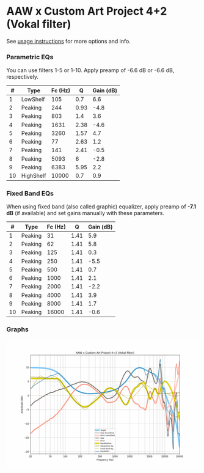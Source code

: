 # AAW x Custom Art Project 4+2 (Vokal filter)
See [usage instructions](https://github.com/jaakkopasanen/AutoEq#usage) for more options and info.

### Parametric EQs
You can use filters 1-5 or 1-10. Apply preamp of -6.6 dB or -6.6 dB, respectively.

|   # | Type      |   Fc (Hz) |    Q |   Gain (dB) |
|-----|-----------|-----------|------|-------------|
|   1 | LowShelf  |       105 | 0.7  |         6.6 |
|   2 | Peaking   |       244 | 0.93 |        -4.8 |
|   3 | Peaking   |       803 | 1.4  |         3.6 |
|   4 | Peaking   |      1631 | 2.38 |        -4.6 |
|   5 | Peaking   |      3260 | 1.57 |         4.7 |
|   6 | Peaking   |        77 | 2.63 |         1.2 |
|   7 | Peaking   |       141 | 2.41 |        -0.5 |
|   8 | Peaking   |      5093 | 6    |        -2.8 |
|   9 | Peaking   |      6383 | 5.95 |         2.2 |
|  10 | HighShelf |     10000 | 0.7  |         0.9 |

### Fixed Band EQs
When using fixed band (also called graphic) equalizer, apply preamp of **-7.1 dB** (if available) and set gains manually with these parameters.

|   # | Type    |   Fc (Hz) |    Q |   Gain (dB) |
|-----|---------|-----------|------|-------------|
|   1 | Peaking |        31 | 1.41 |         5.9 |
|   2 | Peaking |        62 | 1.41 |         5.8 |
|   3 | Peaking |       125 | 1.41 |         0.3 |
|   4 | Peaking |       250 | 1.41 |        -5.5 |
|   5 | Peaking |       500 | 1.41 |         0.7 |
|   6 | Peaking |      1000 | 1.41 |         2.1 |
|   7 | Peaking |      2000 | 1.41 |        -2.2 |
|   8 | Peaking |      4000 | 1.41 |         3.9 |
|   9 | Peaking |      8000 | 1.41 |         1.7 |
|  10 | Peaking |     16000 | 1.41 |        -0.6 |

### Graphs
![](./AAW%20x%20Custom%20Art%20Project%204+2%20(Vokal%20filter).png)

